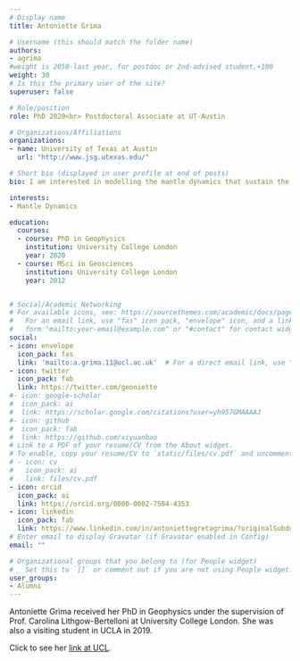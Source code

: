 ```yaml
---
# Display name
title: Antoniette Grima

# Username (this should match the folder name)
authors:
- agrima
#weight is 2050-last year, for postdoc or 2nd-advised student,+100
weight: 30
# Is this the primary user of the site?
superuser: false

# Role/position
role: PhD 2020<br> Postdoctoral Associate at UT-Austin

# Organizations/Affiliations
organizations:
- name: University of Texas at Austin
  url: "http://www.jsg.utexas.edu/"

# Short bio (displayed in user profile at end of posts)
bio: I am interested in modelling the mantle dynamics that sustain the NeoTethys subduction and the processes that govern plate dynamics throughout super continent break-up and accretion..

interests:
- Mantle Dynamics

education:
  courses:
  - course: PhD in Geophysics
    institution: University College London
    year: 2020
  - course: MSci in Geosciences
    institution: University College London
    year: 2012


# Social/Academic Networking
# For available icons, see: https://sourcethemes.com/academic/docs/page-builder/#icons
#   For an email link, use "fas" icon pack, "envelope" icon, and a link in the
#   form "mailto:your-email@example.com" or "#contact" for contact widget.
social:
- icon: envelope
  icon_pack: fas
  link: 'mailto:a.grima.11@ucl.ac.uk'  # For a direct email link, use "mailto:test@example.org".
- icon: twitter
  icon_pack: fab
  link: https://twitter.com/geoniette
#- icon: google-scholar
#  icon_pack: ai
#  link: https://scholar.google.com/citations?user=yh957GMAAAAJ
#- icon: github
#  icon_pack: fab
#  link: https://github.com/xiyuanbao
# Link to a PDF of your resume/CV from the About widget.
# To enable, copy your resume/CV to `static/files/cv.pdf` and uncomment the lines below.
# - icon: cv
#   icon_pack: ai
#   link: files/cv.pdf
- icon: orcid
  icon_pack: ai
  link: https://orcid.org/0000-0002-7504-4353
- icon: linkedin
  icon_pack: fab
  link: https://www.linkedin.com/in/antoniettegretagrima/?originalSubdomain=mt
# Enter email to display Gravatar (if Gravatar enabled in Config)
email: ""

# Organizational groups that you belong to (for People widget)
#   Set this to `[]` or comment out if you are not using People widget.
user_groups:
- Alumni
---
```


Antoniette Grima received her PhD in Geophysics under the supervision of Prof. Carolina Lithgow-Bertelloni at University College London. She was also a visiting student in UCLA in 2019.

Click to see her [link at UCL](https://www.ucl.ac.uk/earth-sciences/people/research-students/antoniette-grima). 

